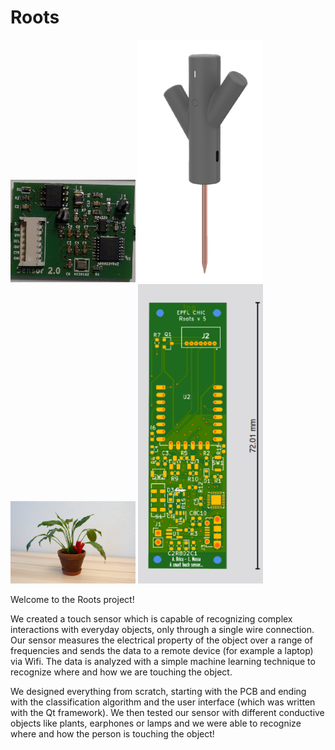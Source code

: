 # Roots

<p float="left">
    <img src="https://github.com/Leopicchio/Roots/blob/main/PCB_roots.png" alt="drawing" width="200"/> 
    <img src="https://github.com/Leopicchio/Roots/blob/main/sensor.png" alt="drawing" width="200"/> 
    <img src="https://github.com/Leopicchio/Roots/blob/main/setup_example.png" alt="drawing" width="200"/>
    <img src="https://github.com/Leopicchio/Roots/blob/main/PCB_arthur.png" alt="drawing" width="200"/>
</p>

     
    




Welcome to the Roots project! 

We created a touch sensor which is capable of recognizing complex interactions with everyday objects, only through a single wire connection. Our sensor measures the electrical property of the object over a range of frequencies and sends the data to a remote device (for example a laptop) via Wifi. The data is analyzed with a simple machine learning technique to recognize where and how we are touching the object.

We designed everything from scratch, starting with the PCB and ending with the classification algorithm and the user interface (which was written with the Qt framework). We then tested our sensor with different conductive objects like plants, earphones or lamps and we were able to recognize where and how the person is touching the object!
